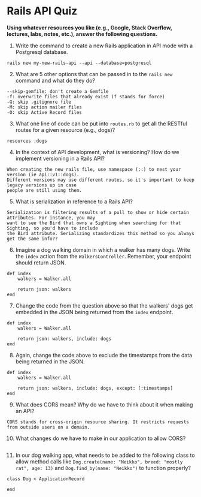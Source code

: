 # Rails API Quiz

**Using whatever resources you like (e.g., Google, Stack Overflow, lectures, labs, notes, etc.), answer the following questions.**

1. Write the command to create a new Rails application in API mode with a Postgresql database.

```
rails new my-new-rails-api --api --database=postgresql
```

2. What are 5 other options that can be passed in to the `rails new` command and what do they do?

```
--skip-gemfile: don't create a Gemfile
-f: overwrite files that already exist (f stands for force)
-G: skip .gitignore file
-M: skip action mailer files
-O: skip Active Record files
```

3. What one line of code can be put into `routes.rb` to get all the RESTful routes for a given resource (e.g., dogs)?

```
resources :dogs
```

4. In the context of API development, what is versioning? How do we implement versioning in a Rails API?

```
When creating the new rails file, use namespace (::) to nest your version (ie api::v1::dogs).
Different versions may use different routes, so it's important to keep legacy versions up in case
people are still using them.
```

5. What is serialization in reference to a Rails API?

```
Serialization is filtering results of a pull to show or hide certain attributes. For instance, you may
want to see the Bird that owns a Sighting when searching for that Sighting, so you'd have to include
the Bird attribute. Serializing standardizes this method so you always get the same info??
```

6. Imagine a dog walking domain in which a walker has many dogs. Write the `index` action from the `WalkersController`. Remember, your endpoint should return JSON.

```
def index
    walkers = Walker.all

    return json: walkers
end
```

7. Change the code from the question above so that the walkers' dogs get embedded in the JSON being returned from the `index` endpoint.

```
def index
    walkers = Walker.all

    return json: walkers, include: dogs
end
```

8. Again, change the code above to exclude the timestamps from the data being returned in the JSON.

```
def index
    walkers = Walker.all

    return json: walkers, include: dogs, except: [:timestamps]
end
```

9. What does CORS mean? Why do we have to think about it when making an API?

```
CORS stands for cross-origin resource sharing. It restricts requests from outside users on a domain.
```

10. What changes do we have to make in our application to allow CORS?

```

```

11. In our dog walking app, what needs to be added to the following class to allow method calls like `Dog.create(name: "Neikko", breed: "mostly rat", age: 13)` and `Dog.find_by(name: "Neikko")` to function properly?

```
class Dog < ApplicationRecord
    
end
```

```
```




